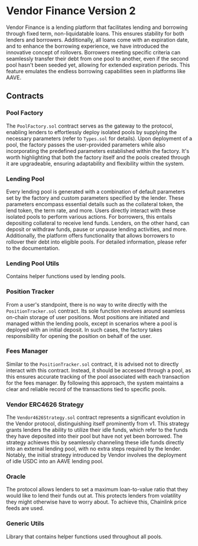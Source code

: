# Vendor Finance Version 2

Vendor Finance is a lending platform that facilitates lending and borrowing through fixed term, non-liquidatable loans. This ensures stability for both lenders and borrowers. Additionally, all loans come with an expiration date, and to enhance the borrowing experience, we have introduced the innovative concept of rollovers. Borrowers meeting specific criteria can seamlessly transfer their debt from one pool to another, even if the second pool hasn't been seeded yet, allowing for extended expiration periods. This feature emulates the endless borrowing capabilities seen in platforms like AAVE.

## Contracts

### Pool Factory

The `PoolFactory.sol` contract serves as the gateway to the protocol, enabling lenders to effortlessly deploy isolated pools by supplying the necessary parameters (refer to `Types.sol` for details). Upon deployment of a pool, the factory passes the user-provided parameters while also incorporating the predefined parameters established within the factory. It's worth highlighting that both the factory itself and the pools created through it are upgradeable, ensuring adaptability and flexibility within the system.

### Lending Pool

Every lending pool is generated with a combination of default parameters set by the factory and custom parameters specified by the lender. These parameters encompass essential details such as the collateral token, the lend token, the term rate, and more. Users directly interact with these isolated pools to perform various actions. For borrowers, this entails depositing collateral to receive lend funds. Lenders, on the other hand, can deposit or withdraw funds, pause or unpause lending activities, and more. Additionally, the platform offers functionality that allows borrowers to rollover their debt into eligible pools. For detailed information, please refer to the documentation.

### Lending Pool Utils

Contains helper functions used by lending pools.

### Position Tracker

From a user's standpoint, there is no way to write directly with the `PositionTracker.sol` contract. Its sole function revolves around seamless on-chain storage of user positions. Most positions are initiated and managed within the lending pools, except in scenarios where a pool is deployed with an initial deposit. In such cases, the factory takes responsibility for opening the position on behalf of the user.

### Fees Manager

Similar to the `PositionTracker.sol` contract, it is advised not to directly interact with this contract. Instead, it should be accessed through a pool, as this ensures accurate tracking of the pool associated with each transaction for the fees manager. By following this approach, the system maintains a clear and reliable record of the transactions tied to specific pools.

### Vendor ERC4626 Strategy

The `Vendor4626Strategy.sol` contract represents a significant evolution in the Vendor protocol, distinguishing itself prominently from v1. This strategy grants lenders the ability to utilize their idle funds, which refer to the funds they have deposited into their pool but have not yet been borrowed. The strategy achieves this by seamlessly channeling these idle funds directly into an external lending pool, with no extra steps required by the lender. Notably, the initial strategy introduced by Vendor involves the deployment of idle USDC into an AAVE lending pool.

### Oracle

The protocol allows lenders to set a maximum loan-to-value ratio that they would like to lend their funds out at. This protects lenders from volatility they might otherwise have to worry about. To achieve this, Chainlink price feeds are used.

### Generic Utils

Library that contains helper functions used throughout all pools.
